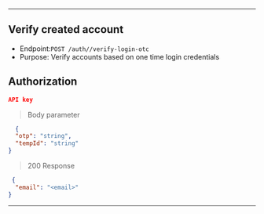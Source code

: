 
----------------------------------------------------------------------------------
## Verify created account
* Endpoint:`POST /auth//verify-login-otc`
* Purpose: Verify accounts based on one time login credentials

## Authorization
```json
API key
```

> Body parameter

```json
  {
  "otp": "string",
  "tempId": "string"
}
  ```

> 200 Response

```json
 {
  "email": "<email>"
}
```
----------------------------------------------------------------------------------